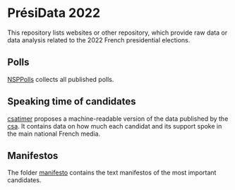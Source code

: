 
<!-- README.md is generated from README.Rmd. Please edit that file -->

# PrésiData 2022

This repository lists websites or other repository, which provide raw
data or data analysis related to the 2022 French presidential elections.

## Polls

[NSPPolls](https://github.com/nsppolls/nsppolls) collects all published
polls.

## Speaking time of candidates

[csatimer](https://github.com/benjaminguinaudeau/csatimer) proposes a
machine-readable version of the data published by the
[csa](https://www.csa.fr/csapluralisme/tableau). It contains data on how
much each candidat and its support spoke in the main national French
media.

## Manifestos

The folder
[manifesto](https://github.com/benjaminguinaudeau/presidata2022/tree/master/manifesto)
contains the text manifestos of the most important candidates.
